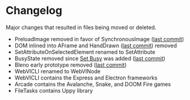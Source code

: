 # Changelog

Major changes that resulted in files being moved or deleted.

- PreloadImage removed in favor of SynchronousImage ([last commit](https://github.com/rajsite/webvi-experiments/tree/d261c1e47a75728e26fa55fc7683c17f88e8425e/PreloadImage))
- DOM inlined into AFrame and HandDrawn ([last commit](https://github.com/rajsite/webvi-experiments/commit/e25a9ee189b681ea21c0e4541c4685734ecc310a)) removed
- SetAttributeOnSelectedElement renamed to SetAttribute
- BusyState removed since [Set Busy](https://www.ni.com/documentation/en/g-web-development/latest/node-ref/set-busy/) was added ([last commit](https://github.com/rajsite/webvi-experiments/commit/a7ae0c53a781dcf4fe5ae30e18fc14cb958dc0ac))
- Bleno early prototype removed ([last commit](https://github.com/rajsite/webvi-experiments/commit/1d5d230171d5ba4b5eff9c6868d69294dfb72783))
- WebVICLI renamed to WebVINode
- WebVICLI contains the Express and Electron frameworks
- Arcade contains the Avalanche, Snake, and DOOM Fire games
- FileTasks contains Uppy library
